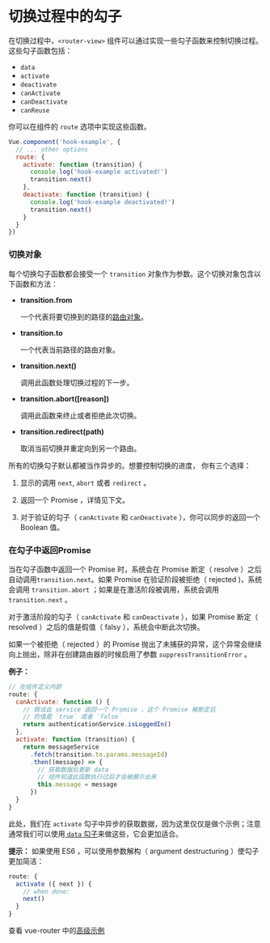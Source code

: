 # 切换过程中的勾子

在切换过程中，`<router-view>` 组件可以通过实现一些勾子函数来控制切换过程。这些勾子函数包括：

- `data`
- `activate`
- `deactivate`
- `canActivate`
- `canDeactivate`
- `canReuse`

你可以在组件的 `route` 选项中实现这些函数。

``` js
Vue.component('hook-example', {
  // ... other options
  route: {
    activate: function (transition) {
      console.log('hook-example activated!')
      transition.next()
    },
    deactivate: function (transition) {
      console.log('hook-example deactivated!')
      transition.next()
    }
  }
})
```

### 切换对象

每个切换勾子函数都会接受一个 `transition` 对象作为参数。这个切换对象包含以下函数和方法：

- **transition.from**

  一个代表将要切换到的路径的[路由对象](../route.md)。

- **transition.to**

  一个代表当前路径的路由对象。

- **transition.next()**

  调用此函数处理切换过程的下一步。

- **transition.abort([reason])**

  调用此函数来终止或者拒绝此次切换。

- **transition.redirect(path)**

  取消当前切换并重定向到另一个路由。

所有的切换勾子默认都被当作异步的。想要控制切换的进度， 你有三个选择：

1. 显示的调用 `next`, `abort` 或者 `redirect` 。

2. 返回一个 Promise ，详情见下文。

3. 对于验证的勾子（ `canActivate` 和 `canDeactivate` ），你可以同步的返回一个 Boolean 值。

### 在勾子中返回Promise

当在勾子函数中返回一个 Promise 时，系统会在 Promise 断定（ resolve ）之后自动调用`transition.next`。如果 Promise 在验证阶段被拒绝（ rejected )，系统会调用 `transition.abort` ；如果是在激活阶段被调用，系统会调用 `transition.next` 。

对于激活阶段的勾子（ `canActivate` 和 `canDeactivate` ），如果 Promise 断定（ resolved ）之后的值是假值（ falsy ），系统会中断此次切换。

如果一个被拒绝（ rejected ）的 Promise 抛出了未捕获的异常，这个异常会继续向上抛出，除非在创建路由器的时候启用了参数 `suppressTransitionError` 。

**例子：**

``` js
// 在组件定义内部
route: {
  canActivate: function () {
    // 假设此 service 返回一个 Promise ，这个 Promise 被断定后
    // 的值是 `true` 或者 `false`
    return authenticationService.isLoggedIn()
  },
  activate: function (transition) {
    return messageService
      .fetch(transition.to.params.messageId)
      .then((message) => {
        // 获取数据后更新 data
        // 组件知道此函数执行过后才会被展示出来
        this.message = message
      })
  }
}
```

此处，我们在 `activate` 勾子中异步的获取数据，因为这里仅仅是做个示例；注意通常我们可以使用[ `data` 勾子](data.md)来做这些，它会更加适合。

**提示：** 如果使用 ES6 ，可以使用参数解构（ argument destructuring ）使勾子更加简洁：

``` js
route: {
  activate ({ next }) {
    // when done:
    next()
  }
}
```

查看 vue-router 中的[高级示例](https://github.com/vuejs/vue-router/tree/dev/example/advanced)
